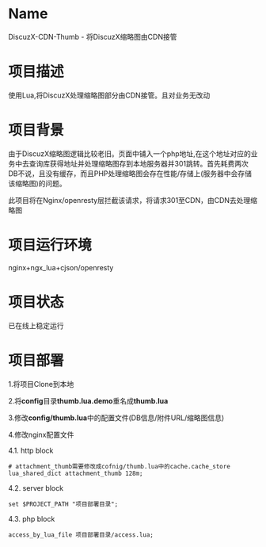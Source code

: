 Name
====

DiscuzX-CDN-Thumb - 将DiscuzX缩略图由CDN接管

项目描述
===========

使用Lua,将DiscuzX处理缩略图部分由CDN接管。且对业务无改动

项目背景
===========
由于DiscuzX缩略图逻辑比较老旧。页面中铺入一个php地址,在这个地址对应的业务中去查询库获得地址并处理缩略图存到本地服务器并301跳转。首先耗费两次DB不说，且没有缓存，而且PHP处理缩略图会存在性能/存储上(服务器中会存储该缩略图)的问题。

此项目将在Nginx/openresty层拦截该请求，将请求301至CDN，由CDN去处理缩略图

项目运行环境
===========
nginx+ngx_lua+cjson/openresty

项目状态
===========
已在线上稳定运行

项目部署
===========
1.将项目Clone到本地

2.将**config**目录**thumb.lua.demo**重名成**thumb.lua**

3.修改**config/thumb.lua**中的配置文件(DB信息/附件URL/缩略图信息)

4.修改nginx配置文件

4.1. http block
~~~ nginx
# attachment_thumb需要修改成cofnig/thumb.lua中的cache.cache_store
lua_shared_dict attachment_thumb 128m;
~~~

4.2. server block
~~~ nginx
set $PROJECT_PATH "项目部署目录";
~~~

4.3. php block
~~~ nginx
access_by_lua_file 项目部署目录/access.lua;
~~~

